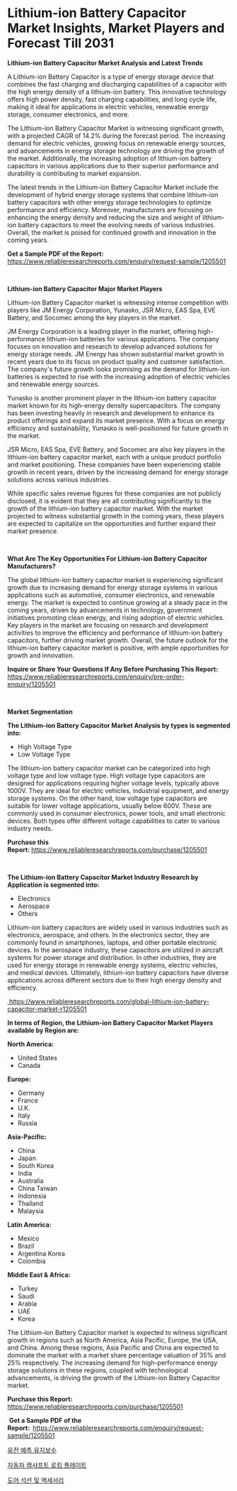 <p><h1>Lithium-ion Battery Capacitor Market Insights, Market Players and Forecast Till 2031</h1></p><p><strong>Lithium-ion Battery Capacitor Market Analysis and Latest Trends</strong></p>
<p><p>A Lithium-ion Battery Capacitor is a type of energy storage device that combines the fast charging and discharging capabilities of a capacitor with the high energy density of a lithium-ion battery. This innovative technology offers high power density, fast charging capabilities, and long cycle life, making it ideal for applications in electric vehicles, renewable energy storage, consumer electronics, and more.</p><p>The Lithium-ion Battery Capacitor Market is witnessing significant growth, with a projected CAGR of 14.2% during the forecast period. The increasing demand for electric vehicles, growing focus on renewable energy sources, and advancements in energy storage technology are driving the growth of the market. Additionally, the increasing adoption of lithium-ion battery capacitors in various applications due to their superior performance and durability is contributing to market expansion.</p><p>The latest trends in the Lithium-ion Battery Capacitor Market include the development of hybrid energy storage systems that combine lithium-ion battery capacitors with other energy storage technologies to optimize performance and efficiency. Moreover, manufacturers are focusing on enhancing the energy density and reducing the size and weight of lithium-ion battery capacitors to meet the evolving needs of various industries. Overall, the market is poised for continued growth and innovation in the coming years.</p></p>
<p><strong>Get a Sample PDF of the Report:&nbsp;</strong> <a href="https://www.reliableresearchreports.com/enquiry/request-sample/1205501">https://www.reliableresearchreports.com/enquiry/request-sample/1205501</a></p>
<p>&nbsp;</p>
<p><strong>Lithium-ion Battery Capacitor Major Market Players</strong></p>
<p><p>Lithium-ion Battery Capacitor market is witnessing intense competition with players like JM Energy Corporation, Yunasko, JSR Micro, EAS Spa, EVE Battery, and Socomec among the key players in the market. </p><p>JM Energy Corporation is a leading player in the market, offering high-performance lithium-ion batteries for various applications. The company focuses on innovation and research to develop advanced solutions for energy storage needs. JM Energy has shown substantial market growth in recent years due to its focus on product quality and customer satisfaction. The company's future growth looks promising as the demand for lithium-ion batteries is expected to rise with the increasing adoption of electric vehicles and renewable energy sources.</p><p>Yunasko is another prominent player in the lithium-ion battery capacitor market known for its high-energy density supercapacitors. The company has been investing heavily in research and development to enhance its product offerings and expand its market presence. With a focus on energy efficiency and sustainability, Yunasko is well-positioned for future growth in the market.</p><p>JSR Micro, EAS Spa, EVE Battery, and Socomec are also key players in the lithium-ion battery capacitor market, each with a unique product portfolio and market positioning. These companies have been experiencing stable growth in recent years, driven by the increasing demand for energy storage solutions across various industries.</p><p>While specific sales revenue figures for these companies are not publicly disclosed, it is evident that they are all contributing significantly to the growth of the lithium-ion battery capacitor market. With the market projected to witness substantial growth in the coming years, these players are expected to capitalize on the opportunities and further expand their market presence.</p></p>
<p>&nbsp;</p>
<p><strong>What Are The Key Opportunities For Lithium-ion Battery Capacitor Manufacturers?</strong></p>
<p><p>The global lithium-ion battery capacitor market is experiencing significant growth due to increasing demand for energy storage systems in various applications such as automotive, consumer electronics, and renewable energy. The market is expected to continue growing at a steady pace in the coming years, driven by advancements in technology, government initiatives promoting clean energy, and rising adoption of electric vehicles. Key players in the market are focusing on research and development activities to improve the efficiency and performance of lithium-ion battery capacitors, further driving market growth. Overall, the future outlook for the lithium-ion battery capacitor market is positive, with ample opportunities for growth and innovation.</p></p>
<p><strong>Inquire or Share Your Questions If Any Before Purchasing This Report:</strong> <a href="https://www.reliableresearchreports.com/enquiry/pre-order-enquiry/1205501">https://www.reliableresearchreports.com/enquiry/pre-order-enquiry/1205501</a></p>
<p>&nbsp;</p>
<p><strong>Market Segmentation</strong></p>
<p><strong>The Lithium-ion Battery Capacitor Market Analysis by types is segmented into:</strong></p>
<p><ul><li>High Voltage Type</li><li>Low Voltage Type</li></ul></p>
<p><p>The lithium-ion battery capacitor market can be categorized into high voltage type and low voltage type. High voltage type capacitors are designed for applications requiring higher voltage levels, typically above 1000V. They are ideal for electric vehicles, industrial equipment, and energy storage systems. On the other hand, low voltage type capacitors are suitable for lower voltage applications, usually below 600V. These are commonly used in consumer electronics, power tools, and small electronic devices. Both types offer different voltage capabilities to cater to various industry needs.</p></p>
<p><strong>Purchase this Report:&nbsp;</strong><a href="https://www.reliableresearchreports.com/purchase/1205501">https://www.reliableresearchreports.com/purchase/1205501</a></p>
<p>&nbsp;</p>
<p><strong>The Lithium-ion Battery Capacitor Market Industry Research by Application is segmented into:</strong></p>
<p><ul><li>Electronics</li><li>Aerospace</li><li>Others</li></ul></p>
<p><p>Lithium-ion battery capacitors are widely used in various industries such as electronics, aerospace, and others. In the electronics sector, they are commonly found in smartphones, laptops, and other portable electronic devices. In the aerospace industry, these capacitors are utilized in aircraft systems for power storage and distribution. In other industries, they are used for energy storage in renewable energy systems, electric vehicles, and medical devices. Ultimately, lithium-ion battery capacitors have diverse applications across different sectors due to their high energy density and efficiency.</p></p>
<p><a href="https://www.reliableresearchreports.com/global-lithium-ion-battery-capacitor-market-r1205501">&nbsp;https://www.reliableresearchreports.com/global-lithium-ion-battery-capacitor-market-r1205501</a></p>
<p><strong>In terms of Region, the Lithium-ion Battery Capacitor Market Players available by Region are:</strong></p>
<p>
    <p> <strong> North America: </strong>
        <ul>
            <li>United States</li>
            <li>Canada</li>
        </ul>
        </p> 
    <p> <strong> Europe: </strong>
        <ul>
            <li>Germany</li>
            <li>France</li>
            <li>U.K.</li>
            <li>Italy</li>
            <li>Russia</li>
        </ul>
        </p> 
    <p> <strong> Asia-Pacific: </strong>
        <ul>
            <li>China</li>
            <li>Japan</li>
            <li>South Korea</li>
            <li>India</li>
            <li>Australia</li>
            <li>China Taiwan</li>
            <li>Indonesia</li>
            <li>Thailand</li>
            <li>Malaysia</li>
        </ul>
        </p> 
    <p> <strong> Latin America: </strong>
        <ul>
            <li>Mexico</li>
            <li>Brazil</li>
            <li>Argentina Korea</li>
            <li>Colombia</li>
        </ul>
        </p> 
    <p> <strong> Middle East & Africa: </strong>
        <ul>
            <li>Turkey</li>
            <li>Saudi</li>
            <li>Arabia</li>
            <li>UAE</li>
            <li>Korea</li>
        </ul>
    </p>
    </p>
<p><p>The Lithium-ion Battery Capacitor market is expected to witness significant growth in regions such as North America, Asia Pacific, Europe, the USA, and China. Among these regions, Asia Pacific and China are expected to dominate the market with a market share percentage valuation of 35% and 25% respectively. The increasing demand for high-performance energy storage solutions in these regions, coupled with technological advancements, is driving the growth of the Lithium-ion Battery Capacitor market.</p></p>
<p><strong>Purchase this Report: </strong><a href="https://www.reliableresearchreports.com/purchase/1205501">https://www.reliableresearchreports.com/purchase/1205501</a></p>
<p>&nbsp;<strong>Get a Sample PDF of the Report:&nbsp;&nbsp;</strong><a href="https://www.reliableresearchreports.com/enquiry/request-sample/1205501">https://www.reliableresearchreports.com/enquiry/request-sample/1205501</a></p>
<p><strong></strong></p>
<p><p><a href="https://github.com/TitusBoyer1/Market-Research-Report-List-1/blob/main/6522280106647.md">유전 예측 유지보수</a></p><p><a href="https://github.com/RickyMetzDVM/Market-Research-Report-List-1/blob/main/7262578106648.md">자동차 캠샤프트 로킹 플레이트</a></p><p><a href="https://medium.com/@jenniferstanley2022/%EB%AC%B8%EC%9D%98-%EC%A3%BC%EC%84%A0%EA%B3%BC-%EC%95%A1%EC%84%B8%EC%84%9C%EB%A6%AC-%EC%8B%9C%EC%9E%A5%EC%9D%80-%EC%8B%9C%EC%9E%A5-%EC%A0%90%EC%9C%A0%EC%9C%A8-%EC%8B%9C%EC%9E%A5-%EB%8F%99%ED%96%A5-%EB%B0%8F-%EC%8B%9C%EC%9E%A5-%EC%84%B1%EC%9E%A5%EC%97%90-%EB%8C%80%ED%95%9C-%EC%A0%95%EB%B3%B4%EB%A5%BC-%EC%A0%9C%EA%B3%B5%ED%95%A9%EB%8B%88%EB%8B%A4-d9281ef84632">도어 석션 및 액세서리</a></p></p>